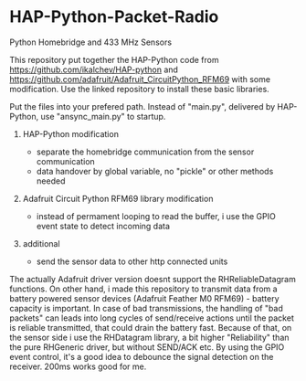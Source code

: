 # HAP-Python-Packet-Radio
Python Homebridge and 433 MHz Sensors



This repository put together the HAP-Python code from https://github.com/ikalchev/HAP-python and  https://github.com/adafruit/Adafruit_CircuitPython_RFM69 with some modification.
Use the linked repository to install these basic libraries. 

Put the files into your prefered path. Instead of "main.py", delivered by HAP-Python, use "ansync_main.py" to startup.

1) HAP-Python modification
    - separate the homebridge communication from the sensor communication
    - data handover by global variable, no "pickle" or other methods needed

2) Adafruit Circuit Python RFM69 library modification

    - instead of permament looping to read the buffer, i use the GPIO event state to detect incoming data

3)  additional

    - send the sensor data to other http connected units

The actually Adafruit driver version doesnt support the RHReliableDatagram functions. On other hand, i made this repository to transmit data from a battery powered sensor devices (Adafruit Feather M0 RFM69) - battery capacity is important. In case of bad transmissions, the handling of "bad packets" can leads into long cycles of send/receive actions until the packet is reliable transmitted, that could drain the battery fast.
Because of that, on the sensor side i use the RHDatagram library, a bit higher "Reliability" than the pure RHGeneric driver, but without SEND/ACK etc.
By using the GPIO event control, it's a good idea to debounce the signal detection on the receiver. 200ms works good for me.
